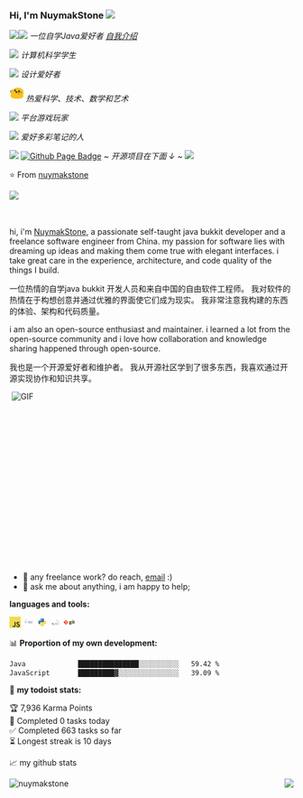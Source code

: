 ### Hi, I'm NuymakStone <img src="https://user-images.githubusercontent.com/5679180/79618120-0daffb80-80be-11ea-819e-d2b0fa904d07.gif" width="27px">

<img align="left" src="https://github.com/anathayna/anathayna/blob/master/assets/pusheencode.gif"/>

<p></a><img src="https://media.giphy.com/media/WUlplcMpOCEmTGBtBW/giphy.gif" width="30"><em> 一位自学Java爱好者 <a href="nuymakstone.github.io">自我介绍</em></p>
<p></a><img src="https://github.com/anathayna/anathayna/blob/master/assets/bmo.gif?raw=1" width="30vw"/> <em> 计算机科学学生</em></p>
<p></a><img src="https://github.com/anathayna/anathayna/blob/master/assets/enthusiast.gif?raw=1" width="35vw"/> <em>设计爱好者</em></p>
<p></a><img src="https://github.com/anathayna/anathayna/blob/master/assets/happy.gif?raw=1" width="25vw"/> <em> 热爱科学、技术、数学和艺术</em></p>
<p></a><img src="https://github.com/anathayna/anathayna/blob/master/assets/coin.gif?raw=1" width="20vw"/> <em> 平台游戏玩家</em></p>
<p></a><img src="https://github.com/anathayna/anathayna/blob/master/assets/nyancat.gif?raw=1" width="45vw"/> <em> 爱好多彩笔记的人</em></p>

<img src="https://media.giphy.com/media/VgCDAzcKvsR6OM0uWg/giphy.gif" width="50"> [![Github Page Badge](https://img.shields.io/badge/-Github_Page-000?style=flat-square&logo=Github&logoColor=white&link=https://nuymakstone.github.io)](https://nuymakstone.github.io)
<em> ~ 开源项目在下面 ↓ ~ </a><img src="https://github.com/anathayna/anathayna/blob/master/assets/salt.gif?raw=1" width="55vw"/></em>

⭐️ From [nuymakstone](https://github.com/nuymakstone)

![](https://visitor-badge.glitch.me/badge?page_id=nuymakstone.nuymakstone)

<br />

hi, i'm [NuymakStone](https://github.com/NuymakStone), a passionate self-taught java bukkit developer and a freelance software engineer from China. my passion for software lies with dreaming up ideas and making them come true with elegant interfaces. i take great care in the experience, architecture, and code quality of the things I build.

一位热情的自学java bukkit 开发人员和来自中国的自由软件工程师。 我对软件的热情在于构想创意并通过优雅的界面使它们成为现实。 我非常注意我构建的东西的体验、架构和代码质量。

i am also an open-source enthusiast and maintainer. i learned a lot from the open-source community and i love how collaboration and knowledge sharing happened through open-source.

我也是一个开源爱好者和维护者。 我从开源社区学到了很多东西，我喜欢通过开源实现协作和知识共享。


  <img align="right" alt="GIF" src="https://github.com/abhisheknaiidu/abhisheknaiidu/blob/master/code.gif?raw=true" width="500" height="320" />
  
- 💼 any freelance work? do reach, [email](mailto:bilibili.NuymakStone@outlook.com) :)
- 💬 ask me about anything, i am happy to help;

**languages and tools:**  

<code><img height="20" src="https://raw.githubusercontent.com/github/explore/80688e429a7d4ef2fca1e82350fe8e3517d3494d/topics/javascript/javascript.png"></code>
<code><img height="20" src="https://raw.githubusercontent.com/github/explore/80688e429a7d4ef2fca1e82350fe8e3517d3494d/topics/java/java.png"></code>
<code><img height="20" src="https://raw.githubusercontent.com/github/explore/80688e429a7d4ef2fca1e82350fe8e3517d3494d/topics/python/python.png"></code>
<code><img height="20" src="https://raw.githubusercontent.com/github/explore/80688e429a7d4ef2fca1e82350fe8e3517d3494d/topics/mysql/mysql.png"></code>
<code><img height="20" src="https://raw.githubusercontent.com/github/explore/80688e429a7d4ef2fca1e82350fe8e3517d3494d/topics/git/git.png"></code>

📊 **Proportion of my own development:**
<!--START_SECTION:waka-->
```text
Java             ███████████████░░░░░░░░░░   59.42 % 
JavaScript       █████████▓░░░░░░░░░░░░░░░   39.09 % 
```
<!--END_SECTION:waka-->

🚧 **my todoist stats:**
<!-- TODO-IST:START -->
🏆  7,936 Karma Points           
🌸  Completed 0 tasks today           
✅  Completed 663 tasks so far           
⏳  Longest streak is 10 days
<!-- TODO-IST:END -->


📈 my github stats

<p align="left"> <img src="https://github-readme-stats.vercel.app/api?username=nuymakstone&show_icons=true&theme=gotham" alt="nuymakstone" />
<img align="right" src="https://github-readme-stats.vercel.app/api/top-langs/?username=NuymakStone&show_icons=true&hide_border=true&theme=radical&count_private=true"/>

